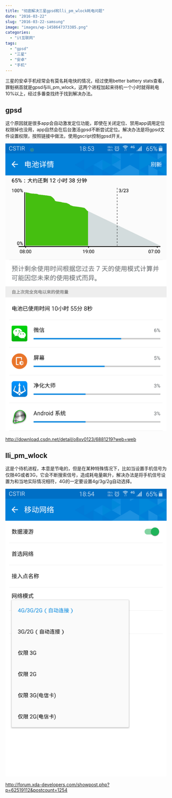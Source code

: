 ```yaml
---
title: "彻底解决三星gpsd和lli_pm_wlock耗电问题"
date: "2016-03-22"
slug: "2016-03-22-samsung"
image: "images/wp-1458647373385.png"
categories: 
  - "it互联网"
tags: 
  - "gpsd"
  - "三星"
  - "安卓"
  - "手机"
---
```


三星的安卓手机经常会有莫名耗电快的情况，经过使用better battery stats查看，罪魁祸首就是gpsd与lli_pm_wlock，这两个进程加起来待机一个小时就得耗电10%以上，经过多番查找终于找到解决办法。 

## gpsd 

这个原因就是很多app会自动激发定位功能，即使在关闭定位、禁用app调用定位权限掉也没用，app自然会在后台激活gpsd不断尝试定位。解决办法是将gpsd文件设置权限，按照链接中做法，使用gscript控制gpsd开关。 

![image](images/wp-1458644099541.png "wp-1458644099541")

http://download.csdn.net/detail/o8xv0123/6881219?web=web

## lli_pm_wlock

这是个待机进程，本意是节电的，但是在某种特殊情况下，比如当设置手机信号为仅限4G或者3G，它会不断搜索信号，造成耗电量飙升，解决办法是将手机信号设置为和当地实际情况相符，4G的一定要设置4g/3g/2g自动选择。 

![image](images/wp-1458644118713.png "wp-1458644118713")

http://forum.xda-developers.com/showpost.php?p=62519112&postcount=1254
